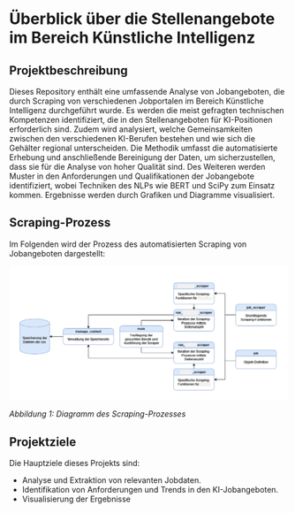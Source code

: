 # Überblick über die Stellenangebote im Bereich Künstliche Intelligenz

## Projektbeschreibung
Dieses Repository enthält eine umfassende Analyse von Jobangeboten, die durch Scraping von verschiedenen Jobportalen im Bereich Künstliche Intelligenz durchgeführt wurde. Es werden die meist gefragten technischen Kompetenzen identifiziert, die in den Stellenangeboten für KI-Positionen erforderlich sind. Zudem wird analysiert, welche Gemeinsamkeiten zwischen den verschiedenen KI-Berufen bestehen und wie sich die Gehälter regional unterscheiden.
Die Methodik umfasst die automatisierte Erhebung und anschließende Bereinigung der Daten, um sicherzustellen, dass sie für die Analyse von hoher Qualität sind. Des Weiteren werden Muster in den Anforderungen und Qualifikationen der Jobangebote identifiziert, wobei Techniken des NLPs wie BERT und SciPy zum Einsatz kommen. Ergebnisse werden durch Grafiken und Diagramme visualisiert.

## Scraping-Prozess

Im Folgenden wird der Prozess des automatisierten Scraping von Jobangeboten dargestellt:

![Scraping-Prozess-Diagramm](images/webscrape.PNG)

*Abbildung 1: Diagramm des Scraping-Prozesses*
## Projektziele
Die Hauptziele dieses Projekts sind:
- Analyse und Extraktion von relevanten Jobdaten.
- Identifikation von Anforderungen und Trends in den KI-Jobangeboten.
- Visualisierung der Ergebnisse 
